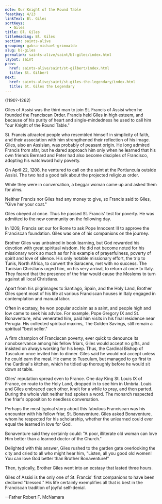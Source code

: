 ```yaml
---
note: Our Knight of the Round Table
feastDay: 4/23
linkText: Bl. Giles
sortKeys:
  - Giles
title: Bl. Giles
titleHeading: Bl. Giles
section: saints-alive
grouping: gabra-michael-grimoaldo
slug: bl-giles
permalink: saints-alive/saint/bl-giles/index.html
layout: saint
prev:
  href: saints-alive/saint/st-gilbert/index.html
  title: St. Gilbert
next:
  href: saints-alive/saint/st-giles-the-legendary/index.html
  title: St. Giles the Legendary
---
```

(1190?-1262)

Giles of Assisi was the third man to join St. Francis of Assisi when he founded the Franciscan Order. Francis held Giles in high esteem, and because of his purity of heart and single-mindedness he used to call him "our Knight of the Round Table."

St. Francis attracted people who resembled himself in simplicity of faith, and their association with him strengthened their reflection of his image. Giles, also an Assisian, was probably of peasant origin. He long admired Francis from afar, but he dared approach him only when he learned that his own friends Bernard and Peter had also become disciples of Francisco, adopting his watchword holy poverty.

On April 22, 1208, he ventured to call on the saint at the Portiuncula outside Assisi. The two had a good talk about the projected religious order.

While they were in conversation, a beggar woman came up and asked them for alms.

Neither Francis nor Giles had any money to give, so Francis said to Giles, "Give her your coat."

Giles obeyed at once. Thus he passed St. Francis' test for poverty. He was admitted to the new community on the following day.

In 1209, Francis set our for Rome to ask Pope Innocent III to approve the Franciscan foundation. Giles was one of his companions on the journey.

Brother Giles was untrained in book learning, but God rewarded his devotion with great spiritual wisdom. He did not become noted for his missionary work so much as for his example of prayerfulness, poverty of spirit and love of silence. His only notable missionary effort, the trip to Tunis, North Africa, to convert the Saracens, met with no success. The Tunisian Christians urged him, on his very arrival, to return at once to Italy. They feared that the presence of the friar would cause the Moslems to turn against all local Christians.

Apart from his pilgrimages to Santiago, Spain, and the Holy Land, Brother Giles spent most of his life at various Franciscan houses in Italy engaged in contemplation and manual labor.

Often in ecstasy, he won popular acclaim as a saint, and people high and low came to seek his advice. For example, Pope Gregory IX and St. Bonaventure, who venerated him, paid him visits in his final residence near Perugia. His collected spiritual maxims, The Golden Savings, still remain a spiritual "best seller."

A firm champion of Franciscan poverty, ever quick to denounce its nonobservance among his fellow friars, Giles would accept no gifts, and insisted on always working for his keep. Thus, the Cardinal Bishop of Tusculum once invited him to dinner. Giles said he would not accept unless he could earn the meal. He came to Tusculum, but managed to go first to the Cardinal's kitchen, which he tidied up thoroughly before he would sit down at table.

Giles' reputation spread even to France. One day King St. Louis IX of France, en route to the Holy Land, dropped in to see him in Umbria. Louis and Giles embraced each other, knelt for a while to pray, and then parted. During the whole visit neither had spoken a word. The monarch respected the friar's opposition to needless conversation.

Perhaps the most typical story about this fabulous Franciscan was his encounter with his fellow friar, St. Bonaventure. Giles asked Bonaventure, whom he respected for his scholarship, whether the unlearned could ever equal the learned in love for God.

Bonaventure said they certainly could: "A poor, illiterate old woman can love Him better than a learned doctor of the Church."

Delighted with this answer, Giles rushed to the garden gate overlooking the city and cried to all who might hear him, "Listen, all you good old women! You can love God better than Brother Bonaventure!"

Then, typically, Brother Giles went into an ecstasy that lasted three hours.

Giles of Assisi is the only one of St. Francis' first companions to have been declared "blessed." His life certainly exemplifies all that is best in the Franciscan tradition of joyful self-denial.

\--Father Robert F. McNamara